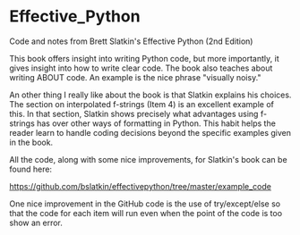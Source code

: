 # Effective_Python
Code and notes from Brett Slatkin's Effective Python (2nd Edition)

This book offers insight into writing Python code, but more importantly, it gives insight into how to write clear code.   The book also teaches about writing ABOUT code.   An example is the nice phrase "visually noisy."   

An other thing I really like about the book is that Slatkin explains his choices.  The section on interpolated f-strings (Item 4) is an excellent example of this.   In that section, Slatkin shows precisely what advantages using f-strings has over other ways of formatting in Python.  This habit helps the reader learn to handle coding decisions beyond the specific examples given in the book.

All the code, along with some nice improvements, for Slatkin's book can be found here:

https://github.com/bslatkin/effectivepython/tree/master/example_code

One nice improvement in the GitHub code is the use of try/except/else so that the code for each item will run even when the point of the code is too show an error.
